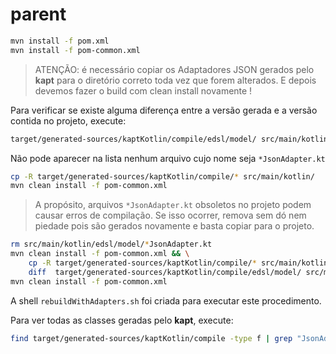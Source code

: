 # parent

```bash
mvn install -f pom.xml
mvn install -f pom-common.xml
```

> ATENÇÃO: é necessário copiar os Adaptadores JSON gerados pelo **kapt** para o diretório correto toda vez que forem alterados. E depois devemos fazer o build com clean install novamente !

Para verificar se existe alguma diferença entre a versão gerada e a versão contida no projeto, execute:

```bash
target/generated-sources/kaptKotlin/compile/edsl/model/ src/main/kotlin/edsl/model/
```

Não pode aparecer na lista nenhum arquivo cujo nome seja `*JsonAdapter.kt`

```bash
cp -R target/generated-sources/kaptKotlin/compile/* src/main/kotlin/
mvn clean install -f pom-common.xml
```

> A propósito, arquivos `*JsonAdapter.kt` obsoletos no projeto podem causar erros de compilação. Se isso ocorrer, remova sem dó nem piedade pois são gerados novamente e basta copiar para o projeto.

```bash
rm src/main/kotlin/edsl/model/*JsonAdapter.kt
mvn clean install -f pom-common.xml && \
    cp -R target/generated-sources/kaptKotlin/compile/* src/main/kotlin/  && \
    diff  target/generated-sources/kaptKotlin/compile/edsl/model/ src/main/kotlin/edsl/model/
mvn clean install -f pom-common.xml
```

A shell `rebuildWithAdapters.sh` foi criada para executar este procedimento.

Para ver todas as classes geradas pelo **kapt**, execute:

```bash
find target/generated-sources/kaptKotlin/compile -type f | grep "JsonAdapter.kt$"
```
